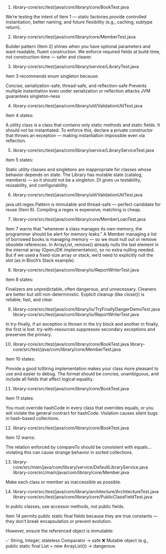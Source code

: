 1. library-core/src/test/java/com/library/core/BookTest.java

We’re testing the intent of Item 1 — static factories provide controlled instantiation, better naming, and future flexibility (e.g., caching, subtype return).

2. library-core/src/test/java/com/library/core/MemberTest.java

Builder pattern (Item 2) shines when you have optional parameters and want readable, fluent construction.
We enforce required fields at build-time, not construction-time — safer and clearer.

3. library-core/src/test/java/com/library/service/LibraryTest.java

Item 3 recommends enum singleton because: 

Concise, serialization-safe, thread-safe, and reflection-safe
Prevents multiple instantiation even under serialization or reflection attacks
JVM guarantees singleton-ness

4. library-core/src/test/java/com/library/util/ValidationUtilTest.java

Item 4 states: 

A utility class is a class that contains only static methods and static fields. It should not be instantiated.
To enforce this, declare a private constructor that throws an exception — making instantiation impossible even via reflection. 

5. library-core/src/test/java/com/library/service/LibraryServiceTest.java

Item 5 states: 

Static utility classes and singletons are inappropriate for classes whose behavior depends on state.
The Library has mutable state (catalog, members) — so it should not be a singleton.
DI gives us testability, reusability, and configurability.

6. library-core/src/test/java/com/library/util/ValidationUtilTest.java

java.util.regex.Pattern is immutable and thread-safe — perfect candidate for reuse (Item 6).
Compiling a regex is expensive; matching is cheap.

7. library-core/src/test/java/com/library/core/MemberLoanTest.java

Item 7 warns that "whenever a class manages its own memory, the programmer should be alert for memory leaks."
A Member managing a list of borrowed books is managing memory — so we must null out or remove obsolete references. 
In ArrayList, remove() already nulls the last element in the internal array (OpenJDK implementation), so no extra nulling needed.
But if we used a fixed-size array or stack, we’d need to explicitly null the slot (as in Bloch’s Stack example).

8. library-core/src/test/java/com/library/io/ReportWriterTest.java

Item 8 states: 

Finalizers are unpredictable, often dangerous, and unnecessary.
Cleaners are better but still non-deterministic.
Explicit cleanup (like close()) is reliable, fast, and clear.

9. library-core/src/test/java/com/library/io/TryFinallyDangerDemoTest.java
   library-core/src/test/java/com/library/io/ReportWriterTest.java

In try-finally, if an exception is thrown in the try block and another in finally, the first is lost.
try-with-resources suppresses secondary exceptions and preserves the primary.

10. library-core/src/test/java/com/library/core/BookTest.java
    library-core/src/test/java/com/library/core/MemberTest.java

Item 10 states: 

Provide a good toString implementation makes your class more pleasant to use and easier to debug.
The format should be concise, unambiguous, and include all fields that affect logical equality.

11. library-core/src/test/java/com/library/core/BookTest.java

Item 11 states: 

You must override hashCode in every class that overrides equals, or you will violate the general contract for hashCode.
Violation causes silent bugs in hash-based collections.

12. library-core/src/test/java/com/library/core/BookTest.java

Item 12 warns: 

The relation enforced by compareTo should be consistent with equals… violating this can cause strange behavior in sorted collections.

13. library-core/src/main/java/com/library/service/DefaultLibraryService.java
    library-core/src/main/java/com/library/core/Member.java

Make each class or member as inaccessible as possible.

14. library-core/src/test/java/com/library/architecture/ArchitectureTest.java
    library-core/src/test/java/com/library/core/PublicClassFieldTest.java

In public classes, use accessor methods, not public fields.

Item 14 permits public static final fields because they are true constants — they don’t break encapsulation or prevent evolution.

However, ensure the referenced object is immutable: 

✅ String, Integer, stateless Comparator → safe
❌ Mutable object (e.g., public static final List = new ArrayList()) → dangerous